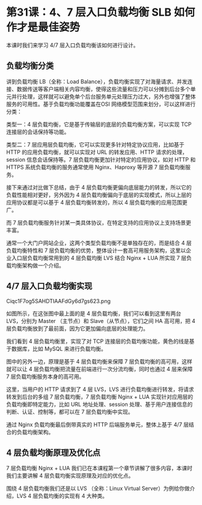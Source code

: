 # 第31课：4、7 层入口负载均衡 SLB 如何作才是最佳姿势

本课时我们来学习 4/7 层入口负载均衡该如何进行设计。

## 负载均衡分类
讲到负载均衡 LB（全称：Load Balance），负载均衡实现了对海量请求、并发连接、数据传送等客户端相关内容均衡，使得这些流量和压力可以分摊到后台多个单元并行处理，这样就可以避免单个后台服务单元处理压力过大，另外也增强了整体服务的可用性。基于负载均衡功能覆盖在OSI 网络模型范围来划分，可以这样进行分类：

类型一：4 层负载均衡，它是基于传输层的底层的负载均衡方案，可以实现 TCP 连接层的会话保持等功能。

类型二：7 层应用层负载均衡，它可以实现更多针对特定协议应用，比如基于 HTTP 的应用负载均衡，就可以实现对 URL 的转发应用、HTTP 请求的处理，session 信息会话保持等。7 层负载均衡更加针对特定的应用协议，如对 HTTP 和 HTTPS 系统负载均衡的服务通常使用 Nginx、Haproxy 等开源 7 层负载均衡服务。

接下来通过对比做下总结，由于 4 层负载均衡更偏向底层能力的转发，所以它的负载性能相对更好，另外因为 4 层负载均衡偏向于底层的实现模式，所以上层的应用协议都是可以基于 4 层负载均衡转发的，所以 4 层负载均衡的应用范围更广。

而 7 层负载均衡服务针对某一类具体协议，在特定支持的应用协议上支持场景更丰富。

通常一个大门户网站企业，这两个类型负载均衡不是单独存在的，而是结合 4 层负载均衡特性和 7 层负载均衡的优势，整体设计一套高可用服务架构，这里以企业入口层负载均衡常用到的 4 层负载均衡 LVS 结合 Nginx + LUA 所实现 7 层负载均衡架构做一个介绍。

## 4/7 层入口负载均衡实现
Ciqc1F7og5SAHDTIAAFdGy6d7gs623.png

如图所示，在这张图中最上面的是 4 层负载均衡，我们可以看到这里有两台 LVS，分别为 Master （主节点）和 Slave（从节点），它们之间 HA 高可用，把 4 层负载均衡放到了最前面，因为它更加偏向底层的处理能力。

我们看到 4 层负载均衡里，实现了对 TCP 连接层的负载均衡功能，黄色的线是基于数据库，比如 MySQL 来进行负载均衡。

图中的另外一边，原理是基于 4 层负载均衡来保障 7 层负载均衡的高可用，这样就可以让 4 层负载均衡把流量在前端进行一次分流均衡，同时也通过 4 层来保障 7 层负载均衡服务本身的高可用。

这里，当用户的 HTTP 请求到了 4 层 LVS，LVS 进行负载均衡进行转发，将请求转发到后台的多组 7 层负载均衡，7 层负载均衡 Nginx + LUA 实现针对应用层的负载均衡即特定能力，比如 URL 地址处理、session 处理、基于用户连接信息的判断、认证、控制等，都可以在 7 层负载均衡中实现。

通过 Nginx 负载均衡最后倒带真实的 HTTP 后端服务单元，整体上基于 4/7 层结合的负载均衡架构。

## 4 层负载均衡原理及优化点
7 层负载均衡 Nginx + LUA 我们已在本课程第一个章节讲解了很多内容，本课时我们主要讲解 4 层负载均衡实现原理及对应的优化点。

围绕 4 层负载均衡我们还是以 LVS （全称：Linux Virtual Server）为例给你做介绍，LVS 4 层负载均衡的实现有 4 大种类。
